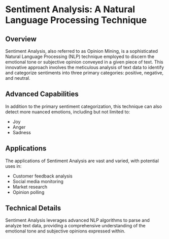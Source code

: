 # **Sentiment Analysis: A Natural Language Processing Technique**

## **Overview**

Sentiment Analysis, also referred to as Opinion Mining, is a sophisticated Natural Language Processing (NLP) technique employed to discern the emotional tone or subjective opinion conveyed in a given piece of text. This innovative approach involves the meticulous analysis of text data to identify and categorize sentiments into three primary categories: positive, negative, and neutral.

## **Advanced Capabilities**

In addition to the primary sentiment categorization, this technique can also detect more nuanced emotions, including but not limited to:

- Joy
- Anger
- Sadness

## **Applications**

The applications of Sentiment Analysis are vast and varied, with potential uses in:

- Customer feedback analysis
- Social media monitoring
- Market research
- Opinion polling

## **Technical Details**

Sentiment Analysis leverages advanced NLP algorithms to parse and analyze text data, providing a comprehensive understanding of the emotional tone and subjective opinions expressed within.

